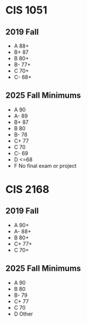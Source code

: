 # CIS 1051
## 2019 Fall 
 - A 88+
 - B+ 87
 - B  80+
 - B- 77+
 - C  70+
 - C-  68+

## 2025 Fall Minimums
 - A 90
 - A- 89
 - B+ 87
 - B 80
 - B- 78
 - C+ 77
 - C 70
 - C- 69
 - D <=68
 - F No final exam or project

# CIS 2168 
## 2019 Fall 
 - A 90+
 - A- 88+
 - B  80+
 - C+ 77+
 - C  70+

## 2025 Fall Minimums
 - A 90
 - B 80
 - B- 79
 - C+ 77
 - C 70
 - D Other

